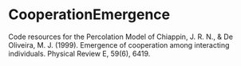 # CooperationEmergence
Code resources for the Percolation Model of Chiappin, J. R. N., &amp; De Oliveira, M. J. (1999). Emergence of cooperation among interacting individuals. Physical Review E, 59(6), 6419.
